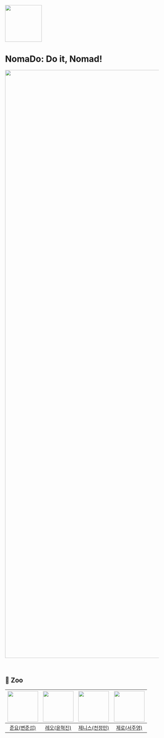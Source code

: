 <img src="https://github.com/Code-Drop-DevAcademy/2024-Team-7/assets/136756125/fb4b5552-8a21-4007-840c-7f2cd84726c7" width="120">

# NomaDo: Do it, Nomad!
<p align="center"><img width="1920" alt="NomaDo" src="https://github.com/Code-Drop-DevAcademy/2024-Team-7/assets/136756125/fcfc3760-30d9-4f43-9c24-6868c50833bd"></p>

<br> 

## 🐯 Zoo
|<img src="https://github.com/Code-Drop-DevAcademy/2024-Team-7/assets/136756125/c7b5f98a-e6a3-423d-b0d5-6623108946fb" width="100px">|<img src="https://github.com/Code-Drop-DevAcademy/2024-Team-7/assets/136756125/61250a7f-861f-4c28-93d7-7b01ef8caf5e" width="100px">|<img src="https://github.com/Code-Drop-DevAcademy/2024-Team-7/assets/136756125/f7f9e249-347f-4c17-baac-820df168c876" width="100px">|<img src="https://github.com/Code-Drop-DevAcademy/2024-Team-7/assets/136756125/0a8202be-ee08-46e4-9f8e-6a889ab331df" width="100px">|  
|:----:|:----:|:----:|:----:|
|[준요(변준섭)](https://github.com/crownjoe)|[레오(윤혁진)](https://github.com/Bright-jeans)|[제니스(천정민)](https://github.com/zenith0001)|[제로(서주영)](https://github.com/Seo-Jooyoung)|

<br>


